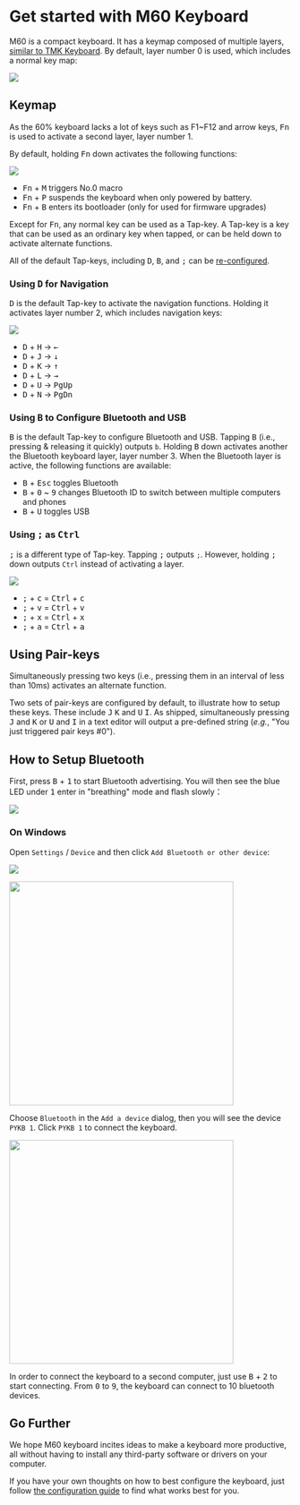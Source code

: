 # Get started with M60 Keyboard

M60 is a compact keyboard. It has a keymap composed of multiple layers, [similar to TMK Keyboard](https://github.com/tmk/tmk_keyboard/blob/master/tmk_core/doc/keymap.md). By default, layer number 0 is used, which includes a normal key map:

![](https://gitee.com/makerdiary/python-keyboard/raw/resource/img/layer0.svg)

## Keymap

As the 60% keyboard lacks a lot of keys such as F1~F12 and arrow keys, <kbd>Fn</kbd> is used to activate a second layer, layer number 1.

By default, holding <kbd>Fn</kbd> down activates the following functions:

![](https://gitee.com/makerdiary/python-keyboard/raw/resource/img/layer1.svg)

- <kbd>Fn</kbd> + <kbd>M</kbd> triggers No.0 macro
- <kbd>Fn</kbd> + <kbd>P</kbd> suspends the keyboard when only powered by battery.
- <kbd>Fn</kbd> + <kbd>B</kbd> enters its bootloader (only for used for firmware upgrades)

Except for <kbd>Fn</kbd>, any normal key can be used as a Tap-key. A Tap-key is a key that can be used as an ordinary key when tapped, or can be held down to activate alternate functions.

All of the default Tap-keys, including <kbd>D</kbd>, <kbd>B</kbd>, and <kbd>;</kbd> can be [re-configured](configuration.md).

### Using <kbd>D</kbd> for Navigation

<kbd>D</kbd> is the default Tap-key to activate the navigation functions. Holding it activates layer number 2, which includes navigation keys:

![](https://gitee.com/makerdiary/python-keyboard/raw/master/img/d-for-navigation.png)

- <kbd>D</kbd> + <kbd>H</kbd> → <kbd>←</kbd>
- <kbd>D</kbd> + <kbd>J</kbd> → <kbd>↓</kbd>
- <kbd>D</kbd> + <kbd>K</kbd> → <kbd>↑</kbd>
- <kbd>D</kbd> + <kbd>L</kbd> → <kbd>→</kbd>
- <kbd>D</kbd> + <kbd>U</kbd> → <kbd>PgUp</kbd>
- <kbd>D</kbd> + <kbd>N</kbd> → <kbd>PgDn</kbd>

### Using <kbd>B</kbd> to Configure Bluetooth and USB

<kbd>B</kbd> is the default Tap-key to configure Bluetooth and USB. Tapping <kbd>B</kbd> (i.e., pressing & releasing it quickly) outputs `b`. Holding <kbd>B</kbd> down activates another the Bluetooth keyboard layer, layer number 3. When the Bluetooth layer is active, the following functions are available:

- <kbd>B</kbd> + <kbd>Esc</kbd> toggles Bluetooth
- <kbd>B</kbd> + <kbd>0</kbd> ~ <kbd>9</kbd> changes Bluetooth ID to switch between multiple computers and phones
- <kbd>B</kbd> + <kbd>U</kbd> toggles USB

### Using <kbd>;</kbd> as <kbd>Ctrl</kbd>

<kbd>;</kbd> is a different type of Tap-key. Tapping <kbd>;</kbd> outputs `;`. However, holding <kbd>;</kbd> down outputs `Ctrl` instead of activating a layer.

![](https://github.com/xiongyihui/keyboard/raw/master/img/semicolon_as_ctrl.png)

- <kbd>;</kbd> + <kbd>c</kbd> = <kbd>Ctrl</kbd> + <kbd>c</kbd>
- <kbd>;</kbd> + <kbd>v</kbd> = <kbd>Ctrl</kbd> + <kbd>v</kbd>
- <kbd>;</kbd> + <kbd>x</kbd> = <kbd>Ctrl</kbd> + <kbd>x</kbd>
- <kbd>;</kbd> + <kbd>a</kbd> = <kbd>Ctrl</kbd> + <kbd>a</kbd>

## Using Pair-keys

Simultaneously pressing two keys (i.e., pressing them in an interval of less than 10ms) activates an alternate function.

Two sets of pair-keys are configured by default, to illustrate how to setup these keys. These include <kbd>J</kbd> <kbd>K</kbd> and <kbd>U</kbd> <kbd>I</kbd>. As shipped, simultaneously pressing <kbd>J</kbd> and <kbd>K</kbd> or <kbd>U</kbd> and <kbd>I</kbd> in a text editor will output a pre-defined string (_e.g._, "You just triggered pair keys #0").

## How to Setup Bluetooth

First, press <kbd>B</kbd> + <kbd>1</kbd> to start Bluetooth advertising. You will then see the blue LED under <kbd>1</kbd> enter in "breathing" mode and flash slowly：

![](https://gitee.com/makerdiary/python-keyboard/raw/resource/img/ble_broadcast.gif)

### On Windows

Open `Settings` / `Device` and then click `Add Bluetooth or other device`:

![](https://gitee.com/makerdiary/python-keyboard/raw/resource/img/windows-devices-en.png)

<img src="https://gitee.com/makerdiary/python-keyboard/raw/resource/img/windows-add-device-en.png" width="400">

Choose `Bluetooth` in the `Add a device` dialog, then you will see the device `PYKB 1`. Click `PYKB 1` to connect the keyboard.

<img src="https://gitee.com/makerdiary/python-keyboard/raw/resource/img/windows-add-bluetooth-device-en.png" width="400">

In order to connect the keyboard to a second computer, just use <kbd>B</kbd> + <kbd>2</kbd> to start connecting. From <kbd>0</kbd> to <kbd>9</kbd>, the keyboard can connect to 10 bluetooth devices.

## Go Further

We hope M60 keyboard incites ideas to make a keyboard more productive, all without having to install any third-party software or drivers on your computer.

If you have your own thoughts on how to best configure the keyboard, just follow [the configuration guide](configuration.md) to find what works best for you.
